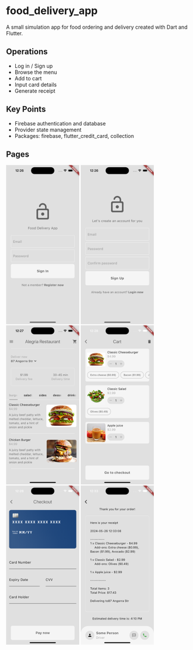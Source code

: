 # food_delivery_app

A small simulation app for food ordering and delivery created with Dart and Flutter.

## Operations

-   Log in / Sign up
-   Browse the menu
-   Add to cart
-   Input card details
-   Generate receipt

## Key Points

-   Firebase authentication and database
-   Provider state management
-   Packages: firebase, flutter_credit_card, collection

## Pages

<img src="Simulator Screenshot - iPhone 15 Pro - 2024-05-26 at 12.26.41.png" width="200">
<img src="Simulator Screenshot - iPhone 15 Pro - 2024-05-26 at 12.26.45.png" width="200">
<img src="Simulator Screenshot - iPhone 15 Pro - 2024-05-26 at 12.27.18.png" width="200">
<img src="Simulator Screenshot - iPhone 15 Pro - 2024-05-26 at 12.28.18.png" width="200">
<img src="Simulator Screenshot - iPhone 15 Pro - 2024-05-26 at 12.28.24.png" width="200">
<img src="Simulator Screenshot - iPhone 15 Pro - 2024-05-26 at 12.33.13.png" width="200">
